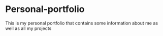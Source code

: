 # Personal-portfolio
This is my personal portfolio that contains some information about me as well as all my projects
